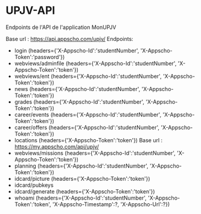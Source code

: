 # UPJV-API
Endpoints de l'API de l'application MonUPJV

Base url : https://api.appscho.com/upjv/
Endpoints:
- login (headers={'X-Appscho-Id':'studentNumber', 'X-Appscho-Token':'password'})
- webviews/adminfile (headers={'X-Appscho-Id':'studentNumber', 'X-Appscho-Token':'token'})
- webviews/ent (headers={'X-Appscho-Id':'studentNumber', 'X-Appscho-Token':'token'})
- news (headers={'X-Appscho-Id':'studentNumber', 'X-Appscho-Token':'token'})
- grades             (headers={'X-Appscho-Id':'studentNumber', 'X-Appscho-Token':'token'})
- career/events      (headers={'X-Appscho-Id':'studentNumber', 'X-Appscho-Token':'token'})
- career/offers      (headers={'X-Appscho-Id':'studentNumber', 'X-Appscho-Token':'token'})
- locations          (headers={'X-Appscho-Token':'token'}) Base url : https://my.appscho.com/api/upjv/
- webviews/missions  (headers={'X-Appscho-Id':'studentNumber', 'X-Appscho-Token':'token'})
- planning           (headers={'X-Appscho-Id':'studentNumber', 'X-Appscho-Token':'token'})
- idcard/picture     (headers={'X-Appscho-Token':'token'})
- idcard/pubkeys
- idcard/generate    (headers={'X-Appscho-Token':'token'})
- whoami             (headers={'X-Appscho-Id':'studentNumber', 'X-Appscho-Token':'token', 'X-Appscho-Timestamp':?, 'X-Appscho-Url':?})
